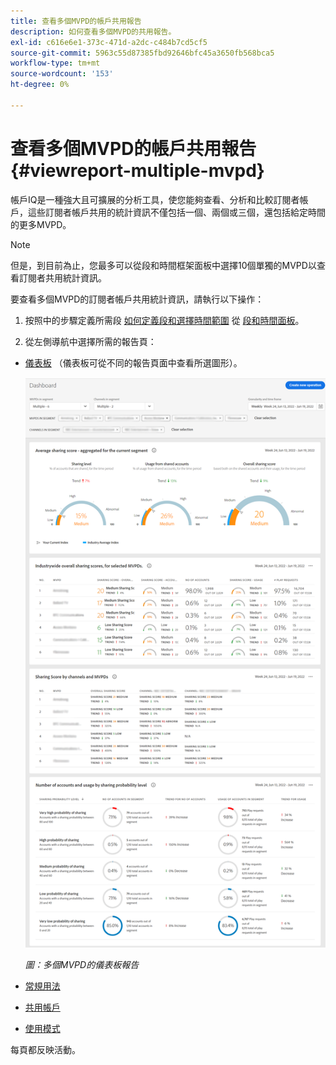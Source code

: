 ```yaml
---
title: 查看多個MVPD的帳戶共用報告
description: 如何查看多個MVPD的共用報告。
exl-id: c616e6e1-373c-471d-a2dc-c484b7cd5cf5
source-git-commit: 5963c55d87385fbd92646bfc45a3650fb568bca5
workflow-type: tm+mt
source-wordcount: '153'
ht-degree: 0%

---
```


# 查看多個MVPD的帳戶共用報告 {#viewreport-multiple-mvpd}

帳戶IQ是一種強大且可擴展的分析工具，使您能夠查看、分析和比較訂閱者帳戶，這些訂閱者帳戶共用的統計資訊不僅包括一個、兩個或三個，還包括給定時間的更多MVPD。

>[!NOTE]
>
>但是，到目前為止，您最多可以從段和時間框架面板中選擇10個單獨的MVPD以查看訂閱者共用統計資訊。

要查看多個MVPD的訂閱者帳戶共用統計資訊，請執行以下操作：

1. 按照中的步驟定義所需段 [如何定義段和選擇時間範圍](/help/AccountIQ/howto-select-segment-timeframe.md) 從 [段和時間面板](/help/AccountIQ/segments-timeframe.md)。

1. 從左側導航中選擇所需的報告頁：

* [儀表板](/help/AccountIQ/dashboard.md) （儀表板可從不同的報告頁面中查看所選圖形）。

   ![](assets/mult-mvpds-dashboard.png)

   *圖：多個MVPD的儀表板報告*

* [常規用法](/help/AccountIQ/general-usage-reports.md)

* [共用帳戶](/help/AccountIQ/shared-acc-reports.md)

* [使用模式](/help/AccountIQ/usage-patterns.md)

每頁都反映活動。
